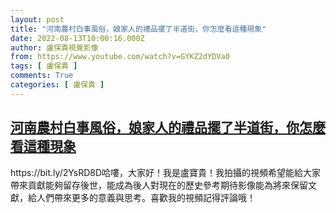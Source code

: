 ```yaml
---
layout: post
title: "河南農村白事風俗，娘家人的禮品擺了半道街，你怎麼看這種現象"
date: 2022-08-13T10:00:16.000Z
author: 盧保貴視覺影像
from: https://www.youtube.com/watch?v=GYKZ2dYDVa0
tags: [ 盧保貴 ]
comments: True
categories: [ 盧保貴 ]
---
```

<!--1660384816000-->
[河南農村白事風俗，娘家人的禮品擺了半道街，你怎麼看這種現象](https://www.youtube.com/watch?v=GYKZ2dYDVa0)
------

<div>
https://bit.ly/2YsRD8D哈嘍，大家好！我是盧寶貴！我拍攝的視頻希望能給大家帶來貢獻能夠留存後世，能成為後人對現在的歷史參考期待影像能為將來保留文獻，給人們帶來更多的意義與思考。喜歡我的視頻記得評論哦！
</div>
